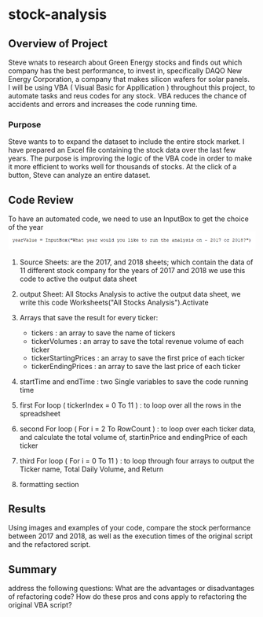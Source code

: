 # stock-analysis

## Overview of Project
Steve wnats to research about Green Energy stocks and finds out which company has the best performance, to invest in, specifically DAQO New Energy Corporation, a company that makes silicon wafers for solar panels.<br/>
I will be using VBA ( Visual Basic for Appllication ) throughout this project, to automate tasks and reus codes for any stock. VBA reduces the chance of accidents and errors and increases the code running time.<br/>

### Purpose
Steve wants to to expand the dataset to include the entire stock market. I have prepared an Excel file containing the stock data over the last few years. The purpose is improving the logic of the VBA code in order to make it more efficient to works well for thousands of stocks. At the click of a button, Steve can analyze an entire dataset.<br/>


## Code Review
To have an automated code, we need to use an InputBox to get the choice of the year
![inputBox.png](/resources/inputBox.png)

1. Source Sheets:  are the 2017, and 2018  sheets; which contain the data of 11 different stock company for the years of 2017 and 2018
    we use this code to active the output data sheet 
3. output Sheet: All Stocks Analysis
    to active the output data sheet, we write this code
    Worksheets("All Stocks Analysis").Activate
    
    
5. Arrays that save the result for every ticker: 
   - tickers : an array to save the name of tickers
   - tickerVolumes : an array to save the total revenue volume of each ticker
   - tickerStartingPrices : an array to save the first price of each ticker
   - tickerEndingPrices : an array to save the last price of each ticker
6. startTime and  endTime : two Single variables to save the code running time
7. first For loop ( tickerIndex = 0 To 11 )  : to loop over all the rows in the spreadsheet
8. second For loop ( For i = 2 To RowCount ) : to loop over each ticker data, and calculate the total volume of, startinPrice and endingPrice of each ticker
9. third For loop ( For i = 0 To 11 ) : to loop through four arrays to output the Ticker name, Total Daily Volume, and Return
10. formatting section 


## Results
Using images and examples of your code, compare the stock performance between 2017 and 2018, as well as the execution times of the original script and the refactored script.

## Summary
address the following questions:
  What are the advantages or disadvantages of refactoring code?
  How do these pros and cons apply to refactoring the original VBA script?
